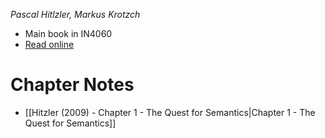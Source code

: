 _Pascal Hitlzler, Markus Krotzch_

* Main book in IN4060
* [Read online](https://web.p.ebscohost.com/ehost/ebookviewer/ebook/bmxlYmtfXzE1MDY1MTJfX0FO0?sid=0f54346c-30ff-4d4d-af3d-db166d659586@redis&vid=0&format=EB&rid=1)

# Chapter Notes

* [[Hitzler (2009) - Chapter 1 - The Quest for Semantics|Chapter 1 - The Quest for Semantics]]


